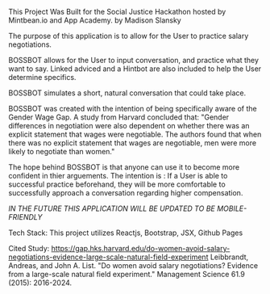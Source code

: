 This Project Was Built for the Social Justice Hackathon hosted by Mintbean.io and App Academy.
by Madison Slansky

The purpose of this application is to allow for the User to practice salary negotiations. 

BOSSBOT allows for the User to input conversation, and practice what they want to say. 
Linked adviced and a Hintbot are also included to help the User determine specifics.

BOSSBOT simulates a short, natural conversation that could take place. 

BOSSBOT was created with the intention of being specifically aware of the Gender Wage Gap. 
A study from Harvard concluded that:
"Gender differences in negotiation were also dependent on whether there was an explicit statement that wages were negotiable. 
The authors found that when there was no explicit statement that wages are negotiable, men were more likely to negotiate 
than women." 

The hope behind BOSSBOT is that anyone can use it to become more confident in thier arguements. 
The intention is : If a User is able to successful practice beforehand, they will be more comfortable to successfully approach a conversation regarding higher compensation.

*IN THE FUTURE THIS APPLICATION WILL BE UPDATED TO BE MOBILE-FRIENDLY*

Tech Stack: This project utilizes Reactjs, Bootstrap, JSX, Github Pages


Cited Study: https://gap.hks.harvard.edu/do-women-avoid-salary-negotiations-evidence-large-scale-natural-field-experiment
Leibbrandt, Andreas, and John A. List. "Do women avoid salary negotiations? Evidence from a large-scale natural field experiment." Management Science 61.9 (2015): 2016-2024.